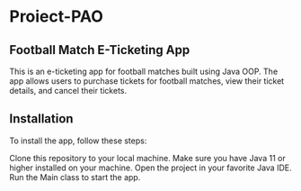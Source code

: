 # Proiect-PAO
## Football Match E-Ticketing App
This is an e-ticketing app for football matches built using Java OOP. The app allows users to purchase tickets for football matches, view their ticket details, and cancel their tickets.

## Installation
To install the app, follow these steps:

Clone this repository to your local machine.
Make sure you have Java 11 or higher installed on your machine.
Open the project in your favorite Java IDE.
Run the Main class to start the app.
